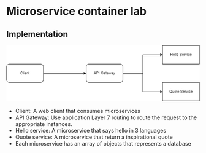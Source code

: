 # Microservice container lab

## Implementation

![implementation diagram](diagram.png 'Implementation Diagram')

- Client: A web client that consumes microservices
- API Gateway: Use application Layer 7 routing to route the request to the appropriate instances.
- Hello service: A microservice that says hello in 3 languages
- Quote service: A microservice that return a inspirational quote
- Each microservice has an array of objects that represents a database
